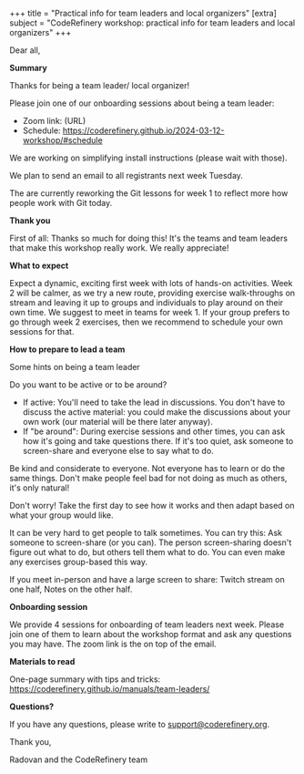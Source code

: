 +++
title = "Practical info for team leaders and local organizers"
[extra]
subject = "CodeRefinery workshop: practical info for team leaders and local organizers"
+++

Dear all,


**Summary**

Thanks for being a team leader/ local organizer! 

Please join one of our onboarding sessions about being a team leader:
- Zoom link: (URL)
- Schedule: https://coderefinery.github.io/2024-03-12-workshop/#schedule

We are working on simplifying install instructions (please wait with those).

We plan to send an email to all registrants next week Tuesday.

The are currently reworking the Git lessons for week 1 to reflect more how people work with Git today. 


**Thank you**

First of all: Thanks so much for doing this! It's the teams and team leaders that make this workshop really work. We really appreciate!


**What to expect**

Expect a dynamic, exciting first week with lots of hands-on activities. Week 2 will be calmer, as we try a new route, providing exercise walk-throughs on stream and leaving it up to groups and individuals to play around on their own time. We suggest to meet in teams for week 1. If your group prefers to go through week 2 exercises, then we recommend to schedule your own sessions for that.


**How to prepare to lead a team**

Some hints on being a team leader

Do you want to be active or to be around?

- If active: You'll need to take the lead in discussions. You don't have to discuss the active material: you could make the discussions about your own work (our material will be there later anyway).
- If "be around": During exercise sessions and other times, you can ask how it's going and take questions there. If it's too quiet, ask someone to screen-share and everyone else to say what to do.

Be kind and considerate to everyone. Not everyone has to learn or do the same things. Don't make people feel bad for not doing as much as others, it's only natural!

Don't worry! Take the first day to see how it works and then adapt based on what your group would like.

It can be very hard to get people to talk sometimes. You can try this: Ask someone to screen-share (or you can). The person screen-sharing doesn't figure out what to do, but others tell them what to do. You can even make any exercises group-based this way.

If you meet in-person and have a large screen to share: Twitch stream on one half, Notes on the other half.


**Onboarding session**

We provide 4 sessions for onboarding of team leaders next week. Please join one of them to learn about the workshop format and ask any questions you may have. The zoom link is the on top of the email.


**Materials to read**

One-page summary with tips and tricks: https://coderefinery.github.io/manuals/team-leaders/


**Questions?**

If you have any questions, please write to support@coderefinery.org.

Thank you,

Radovan and the CodeRefinery team
